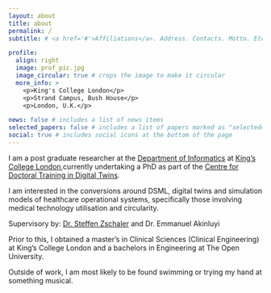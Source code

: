 ```yaml
---
layout: about
title: about
permalink: /
subtitle: # <a href='#'>Affiliations</a>. Address. Contacts. Motto. Etc.

profile:
  align: right
  image: prof_pic.jpg
  image_circular: true # crops the image to make it circular
  more_info: >
    <p>King's College London</p>
    <p>Strand Campus, Bush House</p>
    <p>London, U.K.</p>

news: false # includes a list of news items
selected_papers: false # includes a list of papers marked as "selected={true}"
social: true # includes social icons at the bottom of the page
---
```


I am a post graduate researcher at the [Department of Informatics](https://www.kcl.ac.uk/informatics) at [King’s College London](https://www.kcl.ac.uk/),currently undertaking a PhD as part of the [Centre for Doctoral Training in Digital Twins](https://www.kcl.ac.uk/research/dt4health-cdt).

I am interested in the conversions around DSML, digital twins and simulation models of healthcare operational systems, specifically those involving medical technology utilisation and circularity. 

Supervisory by: [Dr. Steffen Zschaler](https://steffen-zschaler.de/) and Dr. Emmanuel Akinluyi

Prior to this, I obtained a master’s in Clinical Sciences (Clinical Engineering) at King’s College London and a bachelors in Engineering at The Open University. 

Outside of work, I am most likely to be found swimming or trying my hand at something musical. 
